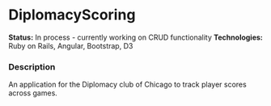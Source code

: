 # DiplomacyScoring
<p>
  <strong>Status:</strong> In process - currently working on CRUD functionality
  <strong>Technologies:</strong> Ruby on Rails, Angular, Bootstrap, D3
</p>
<h3>Description</h3>
<p>An application for the Diplomacy club of Chicago to track player scores across games.</p>
